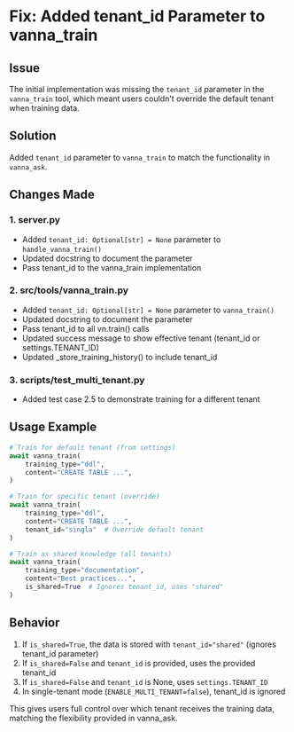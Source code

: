 # Fix: Added tenant_id Parameter to vanna_train

## Issue
The initial implementation was missing the `tenant_id` parameter in the `vanna_train` tool, which meant users couldn't override the default tenant when training data.

## Solution
Added `tenant_id` parameter to `vanna_train` to match the functionality in `vanna_ask`.

## Changes Made

### 1. server.py
- Added `tenant_id: Optional[str] = None` parameter to `handle_vanna_train()`
- Updated docstring to document the parameter
- Pass tenant_id to the vanna_train implementation

### 2. src/tools/vanna_train.py
- Added `tenant_id: Optional[str] = None` parameter to `vanna_train()`
- Updated docstring to document the parameter
- Pass tenant_id to all vn.train() calls
- Updated success message to show effective tenant (tenant_id or settings.TENANT_ID)
- Updated _store_training_history() to include tenant_id

### 3. scripts/test_multi_tenant.py
- Added test case 2.5 to demonstrate training for a different tenant

## Usage Example

```python
# Train for default tenant (from settings)
await vanna_train(
    training_type="ddl",
    content="CREATE TABLE ...",
)

# Train for specific tenant (override)
await vanna_train(
    training_type="ddl", 
    content="CREATE TABLE ...",
    tenant_id="singla"  # Override default tenant
)

# Train as shared knowledge (all tenants)
await vanna_train(
    training_type="documentation",
    content="Best practices...",
    is_shared=True  # Ignores tenant_id, uses "shared"
)
```

## Behavior

1. If `is_shared=True`, the data is stored with `tenant_id="shared"` (ignores tenant_id parameter)
2. If `is_shared=False` and `tenant_id` is provided, uses the provided tenant_id
3. If `is_shared=False` and `tenant_id` is None, uses `settings.TENANT_ID`
4. In single-tenant mode (`ENABLE_MULTI_TENANT=false`), tenant_id is ignored

This gives users full control over which tenant receives the training data, matching the flexibility provided in vanna_ask.